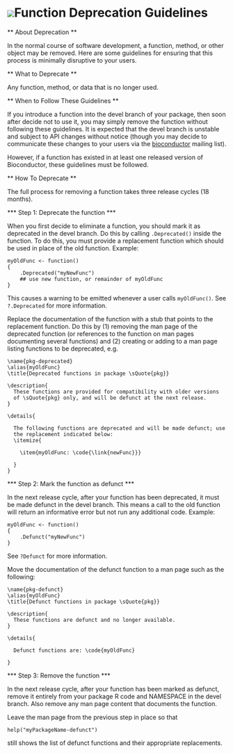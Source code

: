 ![](/images/icons/magnifier.gif)Function Deprecation Guidelines
==================================================

** About Deprecation **

In the normal course of software development, a function, method, or 
other object may be removed. Here are some guidelines for ensuring
that this process is minimally disruptive to your users.

** What to Deprecate **

Any function, method, or data that is no longer used.

** When to Follow These Guidelines **

If you introduce a function into the devel branch of your package, 
then soon after decide not to use it, you may simply remove the function
without following these guidelines. It is expected that the devel
branch is unstable and subject to API changes without notice (though
you may decide to communicate these changes to your users via the
[bioconductor](/help/mailing-list) mailing list).

However, if a function has existed in at least one released version
of Bioconductor, these guidelines must be followed.

** How To Deprecate **

The full process for removing a function takes three release cycles
(18 months).

*** Step 1: Deprecate the function ***

When you first decide to eliminate a function, you should mark it as
deprecated in the devel branch. Do this by calling <code>.Deprecated()</code>
inside the function. To do this, you must provide a replacement function 
which should be used in place of the old function. Example:

    myOldFunc <- function()
    {
        .Deprecated("myNewFunc")
        ## use new function, or remainder of myOldFunc
    }

This causes a warning to be emitted whenever a user calls 
<code>myOldFunc()</code>. See <code>?.Deprecated</code> for more information.

Replace the documentation of the function with a stub that points to
the replacement function. Do this by (1) removing the man page of the
deprecated function (or references to the function on man pages
documenting several functions) and (2) creating or adding to a man
page listing functions to be deprecated, e.g.

    \name{pkg-deprecated}
    \alias{myOldFunc}
    \title{Deprecated functions in package \sQuote{pkg}}

    \description{
      These functions are provided for compatibility with older versions
      of \sQuote{pkg} only, and will be defunct at the next release.
    }

    \details{
    
      The following functions are deprecated and will be made defunct; use
      the replacement indicated below:
      \itemize{
    
        \item{myOldFunc: \code{\link{newFunc}}}
    
      }
    }
    
*** Step 2: Mark the function as defunct ***

In the next release cycle, after your function has been deprecated, it
must be made defunct in the devel branch.  This means a call to the
old function will return an informative error but not run any
additional code. Example:

    myOldFunc <- function()
    {
        .Defunct("myNewFunc")
    }

See <code>?Defunct</code> for more information.

Move the documentation of the defunct function to a man page such as
the following:

    \name{pkg-defunct}
    \alias{myOldFunc}
    \title{Defunct functions in package \sQuote{pkg}}

    \description{
      These functions are defunct and no longer available.
    }

    \details{
    
      Defunct functions are: \code{myOldFunc}

    }

*** Step 3: Remove the function ***

In the next release cycle, after your function has been marked as defunct,
remove it entirely from your package R code and NAMESPACE in the devel
branch. Also remove any man page content that documents the function.

Leave the man page from the previous step in place so that 

    help("myPackageName-defunct")
    
still shows the list of defunct functions and their appropriate replacements.

